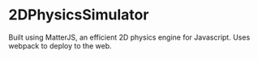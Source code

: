 # 2DPhysicsSimulator

Built using MatterJS, an efficient 2D physics engine for Javascript. Uses webpack to deploy to the web.

